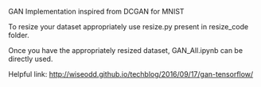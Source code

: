 GAN Implementation inspired from DCGAN for MNIST

To resize your dataset appropriately use 
resize.py
present in
resize_code folder.

Once you have the appropriately resized dataset,
GAN_All.ipynb
can be directly used.

Helpful link:
http://wiseodd.github.io/techblog/2016/09/17/gan-tensorflow/
